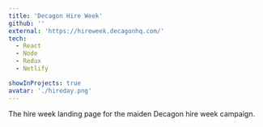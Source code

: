```yaml
---
title: 'Decagon Hire Week'
github: ''
external: 'https://hireweek.decagonhq.com/'
tech:
  - React
  - Node
  - Redux
  - Netlify

showInProjects: true
avatar: './hireday.png'
---
```


The hire week landing page for the maiden Decagon hire week campaign. 